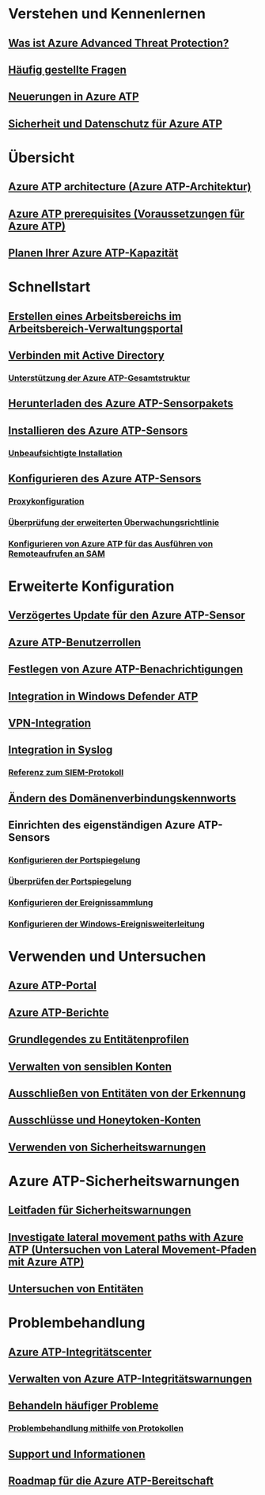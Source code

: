 # Verstehen und Kennenlernen
## [Was ist Azure Advanced Threat Protection?](what-is-atp.md)
## [Häufig gestellte Fragen](atp-technical-faq.md)
## [Neuerungen in Azure ATP](atp-whats-new.md)
## [Sicherheit und Datenschutz für Azure ATP](atp-privacy-compliance.md)
# Übersicht
## [Azure ATP architecture (Azure ATP-Architektur)](atp-architecture.md)
## [Azure ATP prerequisites (Voraussetzungen für Azure ATP)](atp-prerequisites.md)
## [Planen Ihrer Azure ATP-Kapazität](atp-capacity-planning.md)
# Schnellstart
## [Erstellen eines Arbeitsbereichs im Arbeitsbereich-Verwaltungsportal](install-atp-step1.md)
## [Verbinden mit Active Directory](install-atp-step2.md)
### [Unterstützung der Azure ATP-Gesamtstruktur](atp-multi-forest.md)
## [Herunterladen des Azure ATP-Sensorpakets](install-atp-step3.md)
## [Installieren des Azure ATP-Sensors](install-atp-step4.md)
### [Unbeaufsichtigte Installation](ATP-silent-installation.md)
## [Konfigurieren des Azure ATP-Sensors](install-atp-step5.md)
### [Proxykonfiguration](configure-proxy.md)
### [Überprüfung der erweiterten Überwachungsrichtlinie](atp-advanced-audit-policy.md)
### [Konfigurieren von Azure ATP für das Ausführen von Remoteaufrufen an SAM](install-atp-step8-samr.md)
# Erweiterte Konfiguration
## [Verzögertes Update für den Azure ATP-Sensor](sensor-update.md)
## [Azure ATP-Benutzerrollen](atp-role-groups.md)
## [Festlegen von Azure ATP-Benachrichtigungen](notifications.md)
## [Integration in Windows Defender ATP](integrate-wd-atp.md)
## [VPN-Integration](install-atp-step6-vpn.md)
## [Integration in Syslog](setting-syslog.md)
### [Referenz zum SIEM-Protokoll](cef-format-sa.md)
## [Ändern des Domänenverbindungskennworts](modifying-atp-config-dcpassword.md)
## Einrichten des eigenständigen Azure ATP-Sensors
### [Konfigurieren der Portspiegelung](configure-port-mirroring.md)
### [Überprüfen der Portspiegelung](validate-port-mirroring.md)
### [Konfigurieren der Ereignissammlung](configure-event-collection.md)
### [Konfigurieren der Windows-Ereignisweiterleitung](configure-event-forwarding.md)
# Verwenden und Untersuchen
## [Azure ATP-Portal](workspace-portal.md)
## [Azure ATP-Berichte](reports.md)
## [Grundlegendes zu Entitätenprofilen](entity-profiles.md)
## [Verwalten von sensiblen Konten](sensitive-accounts.md)
## [Ausschließen von Entitäten von der Erkennung](excluding-entities-from-detections.md)
## [Ausschlüsse und Honeytoken-Konten](install-atp-step7.md)
## [Verwenden von Sicherheitswarnungen](working-with-suspicious-activities.md)
# Azure ATP-Sicherheitswarnungen
## [Leitfaden für Sicherheitswarnungen](suspicious-activity-guide.md)
## [Investigate lateral movement paths with Azure ATP (Untersuchen von Lateral Movement-Pfaden mit Azure ATP)](use-case-lateral-movement-path.md)
## [Untersuchen von Entitäten](investigate-entity.md)
# Problembehandlung
## [Azure ATP-Integritätscenter](atp-health-center.md)
## [Verwalten von Azure ATP-Integritätswarnungen](monitoring-alerts.md)
## [Behandeln häufiger Probleme](troubleshooting-atp-known-issues.md)
### [Problembehandlung mithilfe von Protokollen](troubleshooting-atp-using-logs.md)
## [Support und Informationen](atp-support.md)
## [Roadmap für die Azure ATP-Bereitschaft](atp-resources.md)